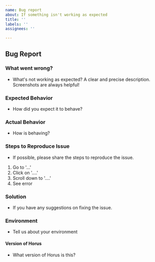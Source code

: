 ```yaml
---
name: Bug report
about: If something isn't working as expected
title: ''
labels: ''
assignees: ''

---
```


## Bug Report

### What went wrong?
- What's not working as expected? A clear and precise description.
  Screenshots are always helpful!

### Expected Behavior
- How did you expect it to behave?

### Actual Behavior
- How is behaving?

### Steps to Reproduce Issue
- If possible, please share the steps to reproduce the issue.
1. Go to '...'
2. Click on '....'
3. Scroll down to '....'
4. See error
### Solution
- If you have any suggestions on fixing the issue.

### Environment
- Tell us about your environment

#### Version of Horus
- What version of Horus is this?